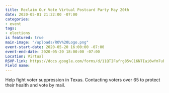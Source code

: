 ```yaml
---
title: Reclaim Our Vote Virtual Postcard Party May 20th
date: 2020-05-01 21:22:00 -07:00
categories:
- event
tags:
- elections
is featured: true
main-image: "/uploads/ROV%20Logo.png"
event-start-date: 2020-05-20 16:00:00 -07:00
event-end-date: 2020-05-20 18:00:00 -07:00
Location: Virtual
RSVP-link: https://docs.google.com/forms/d/11QTIFafrg85vC16NTIai6wYm7ubILD_DHmq0vbpFFA4/edit
Field name: 
---
```


Help fight voter suppression in Texas. Contacting voters over 65 to protect their health and vote by mail.